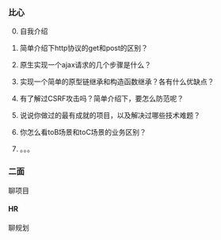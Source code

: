 ### 比心
0. 自我介绍

1. 简单介绍下http协议的get和post的区别？

2. 原生实现一个ajax请求的几个步骤是什么？

3. 实现一个简单的原型链继承和构造函数继承？各有什么优缺点？

4. 有了解过CSRF攻击吗？简单介绍下，要怎么防范呢？

5. 说说你做过的最有成就的项目，以及解决过哪些技术难题？

6. 你怎么看toB场景和toC场景的业务区别？

7. 。。。

### 二面
聊项目

#### HR 
聊规划